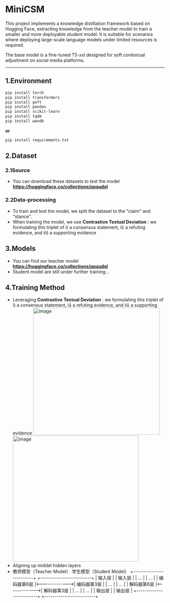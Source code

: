 # MiniCSM

This project implements a knowledge distillation framework based on Hugging Face, extracting knowledge from the teacher model to train a smaller and more deployable student model. It is suitable for scenarios where deploying large-scale language models under limited resources is required. 

The base model is a fine-tuned T5-xxl designed for soft contextual adjustment on social media platforms.

---

## **1.Environment**
```bash
pip install torch
pip install transformers
pip install peft
pip install pandas
pip install scikit-learn
pip install tqdm
pip install wandb
```
**or** 
```bash
pip install requirements.txt
```

## **2.Dataset**
### **2.1Source**
- You can download these datasets to test the model **https://huggingface.co/collections/ppaudel**
### **2.2Data-processing**
- To train and test the model, we split the dataset to the "claim" and "stance".
- When training the model, we use **Contrastive Textual Deviation** : we formulating this triplet of i) a consensus statement, ii) a refuting evidence, and iii) a supporting evidence

## **3.Models**
- You can find our teacher model  **https://huggingface.co/collections/ppaudel**
- Student model are still under further training...

## **4.Training Method** 
- Leveraging **Contrastive Textual Deviation** : we formulating this triplet of i) a consensus statement, ii) a refuting evidence, and iii) a supporting evidence
  <img width="400" alt="image" src="https://github.com/user-attachments/assets/ec882edf-a1ff-41a8-917b-01e937a2515e" />
  <img width="397" alt="image" src="https://github.com/user-attachments/assets/f9d42862-2f78-458f-8329-cbb1a3a95356" />
- Aligning up middel hidden layers
- 教师模型（Teacher Model）                 学生模型（Student Model）
+-------------------------+               +-------------------------+
| 输入层                  |               | 输入层                  |
|        ...              |               |        ...              |
| 编码器第6层             |<------------->| 编码器第3层             |
|        ...              |               |        ...              |
| 解码器第6层             |<------------->| 解码器第3层             |
|        ...              |               |        ...              |
| 输出层                  |               | 输出层                  |
+-------------------------+               +-------------------------+



